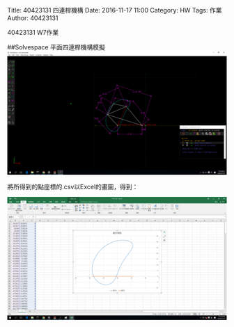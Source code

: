 Title: 40423131 四連桿機構
Date: 2016-11-17 11:00
Category: HW
Tags: 作業
Author: 40423131 

40423131 W7作業

<!-- PELICAN_END_SUMMARY -->

##Solvespace 平面四連桿機構模擬
<img src="./../w7/1117.png" width="800">
<p>將所得到的點座標的.csv以Excel的畫圖，得到：</p>
<img src="./../w7/1117 csv.png" width="800">

